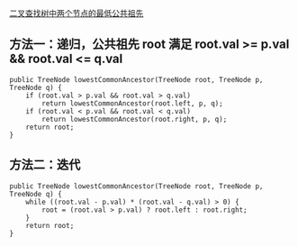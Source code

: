 [二叉查找树中两个节点的最低公共祖先](https://leetcode.com/problems/lowest-common-ancestor-of-a-binary-search-tree/description/)

## 方法一：递归，公共祖先 root 满足 root.val >= p.val && root.val <= q.val

    public TreeNode lowestCommonAncestor(TreeNode root, TreeNode p, TreeNode q) {
        if (root.val > p.val && root.val > q.val)
            return lowestCommonAncestor(root.left, p, q);
        if (root.val < p.val && root.val < q.val)
            return lowestCommonAncestor(root.right, p, q);
        return root;
    }

## 方法二：迭代

    public TreeNode lowestCommonAncestor(TreeNode root, TreeNode p, TreeNode q) {
        while ((root.val - p.val) * (root.val - q.val) > 0) {
            root = (root.val > p.val) ? root.left : root.right;
        }
        return root;
    }